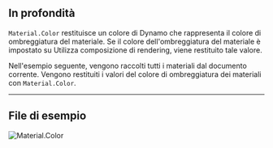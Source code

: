 ## In profondità
`Material.Color` restituisce un colore di Dynamo che rappresenta il colore di ombreggiatura del materiale. Se il colore dell'ombreggiatura del materiale è impostato su Utilizza composizione di rendering, viene restituito tale valore.

Nell'esempio seguente, vengono raccolti tutti i materiali dal documento corrente. Vengono restituiti i valori del colore di ombreggiatura dei materiali con `Material.Color`.

___
## File di esempio

![Material.Color](./Revit.Elements.Material.Color_img.jpg)
